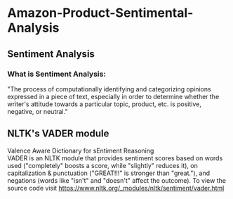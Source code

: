 # Amazon-Product-Sentimental-Analysis

## Sentiment Analysis
### What is Sentiment Analysis:</br>
 "The process of computationally identifying and categorizing opinions expressed in a piece of text, especially in order to determine whether the writer's attitude towards a particular topic, product, etc. is positive, negative, or neutral."

## NLTK's VADER module
Valence Aware Dictionary for sEntiment Reasoning</br>
VADER is an NLTK module that provides sentiment scores based on words used ("completely" boosts a score, while "slightly" reduces it), on capitalization & punctuation ("GREAT!!!" is stronger than "great."), and negations (words like "isn't" and "doesn't" affect the outcome).
To view the source code visit https://www.nltk.org/_modules/nltk/sentiment/vader.html
